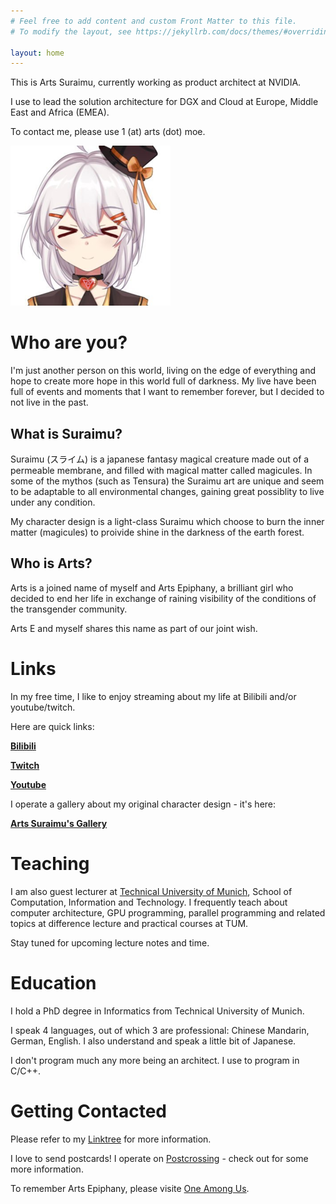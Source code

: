 ```yaml
---
# Feel free to add content and custom Front Matter to this file.
# To modify the layout, see https://jekyllrb.com/docs/themes/#overriding-theme-defaults

layout: home
---
```



This is Arts Suraimu, currently working as product architect at NVIDIA. 

I use to lead the solution architecture for DGX and Cloud at Europe, Middle East and Africa (EMEA). 

To contact me, please use 1 (at) arts (dot) moe. 

![Logo](logo.png)

# Who are you? 

I'm just another person on this world, living on the edge of everything and hope to create more hope in this world full of darkness. 
My live have been full of events and moments that I want to remember forever, but I decided to not live in the past. 

## What is Suraimu?

Suraimu (スライム) is a japanese fantasy magical creature made out of a permeable membrane, and filled with magical matter called magicules. 
In some of the mythos (such as Tensura) the Suraimu art are unique and seem to be adaptable to all environmental changes, gaining great possiblity to live under any condition. 

My character design is a light-class Suraimu which choose to burn the inner matter (magicules) to proivide shine in the darkness of the earth forest. 

## Who is Arts?

Arts is a joined name of myself and Arts Epiphany, a brilliant girl who decided to end her life in exchange of raining visibility of the conditions of the transgender community. 

Arts E and myself shares this name as part of our joint wish. 

# Links

In my free time, I like to enjoy streaming about my life at Bilibili and/or youtube/twitch. 

Here are quick links:

[**Bilibili**](https://live.bilibili.com/24385556)

[**Twitch**](https://www.twitch.tv/rimurosuraimu)

[**Youtube**](https://www.youtube.com/channel/UCPm1Ne69YvpcS4P6r-DEQ-A)

I operate a gallery about my original character design - it's here:

[**Arts Suraimu's Gallery**](https://suraimu.moe)


# Teaching

I am also guest lecturer at [Technical University of Munich](www.tum.de), School of Computation, Information and Technology. I frequently teach about computer architecture, GPU programming, parallel programming and related topics at difference lecture and practical courses at TUM. 

Stay tuned for upcoming lecture notes and time.

# Education

I hold a PhD degree in Informatics from Technical University of Munich. 

I speak 4 languages, out of which 3 are professional: Chinese Mandarin, German, English. I also understand and speak a little bit of Japanese. 

I don't program much any more being an architect. I use to program in C/C++. 

# Getting Contacted

Please refer to my [Linktree](https://linktr.ee/artssuraimu) for more information.

I love to send postcards! I operate on [Postcrossing](https://www.postcrossing.com/user/rimurosuraimu) - check out for some more information. 








To remember Arts Epiphany, please visite [One Among Us](https://one-among.us/profile/ArtsEpiphany). 
